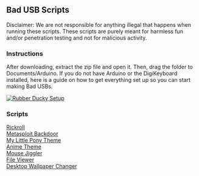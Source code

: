 ## Bad USB Scripts

Disclaimer: We are not responsible for anything illegal that happens when running these scripts. These scripts are purely meant for harmless fun and/or penetration testing and not for malicious activity.

### Instructions

After downloading, extract the zip file and open it. Then, drag the folder to Documents/Arduino. If you do not have Arduino or the DigiKeyboard installed, here is a guide on how to get everything set up so you can start making Bad USBs.

[![Rubber Ducky Setup](https://i.ytimg.com/vi/uH-4btjE56E/maxresdefault.jpg)](https://www.youtube.com/watch?v=uH-4btjE56E&ab_channel=TheCyberMentor)

### Scripts

[Rickroll](https://drive.google.com/uc?export=download&id=1yByFz3yUTVhlJK70iLaBS0tya31djxeZ)<br>
[Metasploit Backdoor](https://drive.google.com/uc?export=download&id=1GtF39VAWG8Rj2qR9oHASAFskvtLxX3-z)<br>
[My Little Pony Theme](https://drive.google.com/uc?export=download&id=1mZIwn5qotiY9ZASHxZ7SrGkQqmLOLz5A)<br>
[Anime Theme](https://drive.google.com/uc?export=download&id=1uzUmrHbY0EE8DsM_6kl74OMpMmeHbTzQ)<br>
[Mouse Jiggler](https://drive.google.com/uc?export=download&id=1uOBq9pcya6TfWD-p0zrlJiniWLHXQvhZ)<br>
[File Viewer](https://drive.google.com/uc?export=download&id=1G08kqgaJH6BBdhgW2NoqSA7i7_TTzv4c)<br>
[Desktop Wallpaper Changer](https://drive.google.com/uc?export=download&id=1gYsTWfCKXaG1WvGxgDgQw5g1db1ggBlq)<br>

